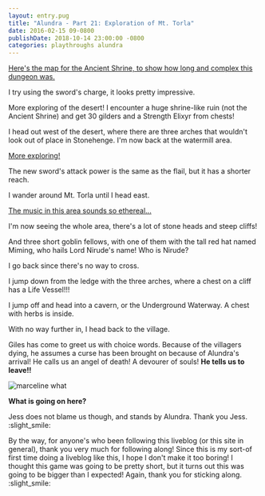 ```yaml
---
layout: entry.pug
title: "Alundra - Part 21: Exploration of Mt. Torla"
date: 2016-02-15 09-0800
publishDate: 2018-10-14 23:00:00 -0800
categories: playthroughs alundra
---
```


<a href="http://vgmaps.com/Atlas/PSX/Alundra-AncientShrine.png">Here's the map for the Ancient Shrine, to show how long and complex this dungeon was.</a>

I try using the sword's charge, it looks pretty impressive.

More exploring of the desert! I encounter a huge shrine-like ruin (not the Ancient Shrine) and get 30 gilders and a Strength Elixyr from chests!

I head out west of the desert, where there are three arches that wouldn't look out of place in Stonehenge. I'm now back at the watermill area.

<a href="https://www.youtube.com/watch?v=ImsoYvqHZeQ">More exploring!</a>

The new sword's attack power is the same as the flail, but it has a shorter reach.

I wander around Mt. Torla until I head east.

<a href="https://www.youtube.com/watch?v=pOxxnwMidKY">The music in this area sounds so ethereal...</a>

I'm now seeing the whole area, there's a lot of stone heads and steep cliffs!

And three short goblin fellows, with one of them with the tall red hat named Miming, who hails Lord Nirude's name! Who is Nirude?

I go back since there's no way to cross.

I jump down from the ledge with the three arches, where a chest on a cliff has a Life Vessel!!!

I jump off and head into a cavern, or the Underground Waterway. A chest with herbs is inside.

With no way further in, I head back to the village.

Giles has come to greet us with choice words. Because of the villagers dying, he assumes a curse has been brought on because of Alundra's arrival! He calls us an angel of death! A devourer of souls! **He tells us to leave!!**

<img src="http://data.whicdn.com/images/19380688/large.gif" alt="marceline what"></img>

**What is going on here?**

Jess does not blame us though, and stands by Alundra. Thank you Jess. :slight_smile:

By the way, for anyone's who been following this liveblog (or this site in general), thank you very much for following along! Since this is my sort-of first time doing a liveblog like this, I hope I don't make it too boring! I thought this game was going to be pretty short, but it turns out this was going to be bigger than I expected! Again, thank you for sticking along. :slight_smile: